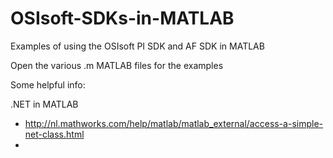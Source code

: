 # OSIsoft-SDKs-in-MATLAB
Examples of using the OSIsoft PI SDK and AF SDK in MATLAB

Open the various .m MATLAB files for the examples

Some helpful info:

.NET in MATLAB

 - http://nl.mathworks.com/help/matlab/matlab_external/access-a-simple-net-class.html
 - 
